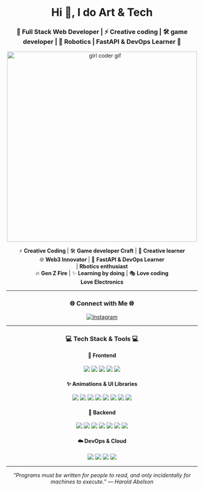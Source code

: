 <h1 align="center">Hi 👋, I do Art & Tech </h1>
<h3 align="center">🚀 Full Stack Web Developer | ⚡ Creative coding | 🛠️ game developer | 🤖 Robotics | FastAPI & DevOps Learner 🚀</h3>

<p align="center">
  <img src="https://media.giphy.com/media/v1.Y2lkPTc5MGI3NjExOGVlYjI1NmI0NTk3NmY2OTczZGIyZjQzNTI3NTg1NjdkMTM4ODUyNyZjdD1n/LMcB8XospGZO8UQq87/giphy.gif" width="500" alt="girl coder gif"/>
</p>

<p align="center">
  ⚡ <strong>Creative Coding </strong> | 🛠️ <strong>Game developer Craft</strong> | 🤖 <strong>Creative learner </strong> <br/>
  🌐 <strong>Web3 Innovator</strong> | 🚀 <strong>FastAPI & DevOps Learner</strong> <br/> | <strong> Rbotics enthusiast </strong> <br/>
  🔥 <strong>Gen Z Fire</strong> | ✨ <strong>Learning by doing</strong> | 🎭 <strong>Love coding</strong> <br/>
   <strong>Love Electronics </strong>
</p>

---

<h3 align="center">🌐 Connect with Me 🌐</h3>

<p align="center">
  <a href="https://www.instagram.com/gentelless/" target="_blank">
    <img src="https://img.shields.io/badge/Instagram-E4405F?logo=instagram&logoColor=white&style=for-the-badge" alt="Instagram" />
  </a>
</p>

---

<h3 align="center">💻 Tech Stack & Tools 💻</h3>

<!-- Frontend -->
<h4 align="center">🧩 Frontend</h4>
<p align="center">
  <img src="https://img.shields.io/badge/HTML5-E34F26?logo=html5&logoColor=white&style=for-the-badge" />
  <img src="https://img.shields.io/badge/CSS3-1572B6?logo=css3&logoColor=white&style=for-the-badge" />
  <img src="https://img.shields.io/badge/JavaScript-F7DF1E?logo=javascript&logoColor=black&style=for-the-badge" />
  <img src="https://img.shields.io/badge/React-20232A?logo=react&logoColor=61DAFB&style=for-the-badge" />
  <img src="https://img.shields.io/badge/Tailwind-38B2AC?logo=tailwindcss&logoColor=white&style=for-the-badge" />
</p>

<!-- Animations & UI Libraries -->
<h4 align="center">✨ Animations & UI Libraries</h4>
<p align="center">
  <img src="https://img.shields.io/badge/GSAP-88CE02?logo=greensock&logoColor=white&style=for-the-badge" />
  <img src="https://img.shields.io/badge/Framer%20Motion-0055FF?logo=framer&logoColor=white&style=for-the-badge" />
  <img src="https://img.shields.io/badge/SwiperJS-6332F6?logo=swiper&logoColor=white&style=for-the-badge" />
  <img src="https://img.shields.io/badge/Locomotive%20Scroll-000000?style=for-the-badge" />
  <img src="https://img.shields.io/badge/LottieFiles-00C2CC?logo=lottiefiles&logoColor=white&style=for-the-badge" />
  <!-- Added creative coding libs -->
  <img src="https://img.shields.io/badge/ml5.js-FD4D5D?logo=javascript&logoColor=white&style=for-the-badge" />
  <img src="https://img.shields.io/badge/p5.js-ED225D?logo=javascript&logoColor=white&style=for-the-badge" />
  <img src="https://img.shields.io/badge/Matter.js-000000?logo=javascript&logoColor=white&style=for-the-badge" />
</p>

<!-- Backend -->
<h4 align="center">🧠 Backend</h4>
<p align="center">
  <img src="https://img.shields.io/badge/Node.js-339933?logo=nodedotjs&logoColor=white&style=for-the-badge" />
  <img src="https://img.shields.io/badge/Express.js-000000?logo=express&logoColor=white&style=for-the-badge" />
  <img src="https://img.shields.io/badge/FastAPI-009688?logo=fastapi&logoColor=white&style=for-the-badge" />
  <img src="https://img.shields.io/badge/Django-092E20?logo=django&logoColor=white&style=for-the-badge" />
  <img src="https://img.shields.io/badge/MongoDB-4EA94B?logo=mongodb&logoColor=white&style=for-the-badge" />
  <img src="https://img.shields.io/badge/MySQL-4479A1?logo=mysql&logoColor=white&style=for-the-badge" />
  <!-- Added Python here because it's a backend language -->
  <img src="https://img.shields.io/badge/Python-3776AB?logo=python&logoColor=white&style=for-the-badge" />
</p>

<!-- DevOps & Cloud -->
<h4 align="center">☁️ DevOps & Cloud</h4>
<p align="center">
  <img src="https://img.shields.io/badge/Jenkins-D24939?logo=jenkins&logoColor=white&style=for-the-badge" />
  <img src="https://img.shields.io/badge/Docker-2496ED?logo=docker&logoColor=white&style=for-the-badge" />
  <img src="https://img.shields.io/badge/Kubernetes-326CE5?logo=kubernetes&logoColor=white&style=for-the-badge" />
  <!-- Added generic Machine Learning badge here (cloud + AI) -->
  <img src="https://img.shields.io/badge/Machine%20Learning-102230?logo=tensorflow&logoColor=white&style=for-the-badge" />
</p>

---

<p align="center">
  <em>“Programs must be written for people to read, and only incidentally for machines to execute.” — Harold Abelson</em>
</p>





